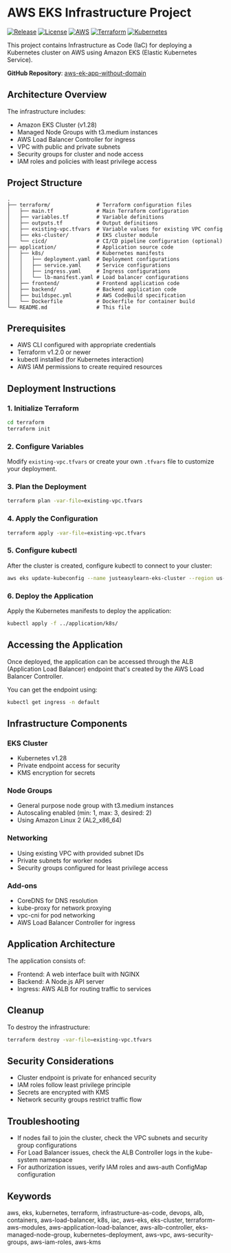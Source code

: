 # AWS EKS Infrastructure Project

[![Release](https://img.shields.io/github/v/release/bharats487/aws-ek-app-without-domain)](https://github.com/bharats487/aws-ek-app-without-domain/releases)
[![License](https://img.shields.io/github/license/bharats487/aws-ek-app-without-domain?color=blue)](LICENSE)
[![AWS](https://img.shields.io/badge/AWS-EKS-orange)](https://aws.amazon.com/eks/)
[![Terraform](https://img.shields.io/badge/Terraform-1.2+-blueviolet)](https://www.terraform.io/)
[![Kubernetes](https://img.shields.io/badge/Kubernetes-1.28-blue)](https://kubernetes.io/)

This project contains Infrastructure as Code (IaC) for deploying a Kubernetes cluster on AWS using Amazon EKS (Elastic Kubernetes Service).

**GitHub Repository**: [aws-ek-app-without-domain](https://github.com/bharats487/aws-ek-app-without-domain)

## Architecture Overview

The infrastructure includes:

- Amazon EKS Cluster (v1.28)
- Managed Node Groups with t3.medium instances
- AWS Load Balancer Controller for ingress
- VPC with public and private subnets
- Security groups for cluster and node access
- IAM roles and policies with least privilege access

## Project Structure

```
.
├── terraform/               # Terraform configuration files
│   ├── main.tf              # Main Terraform configuration
│   ├── variables.tf         # Variable definitions
│   ├── outputs.tf           # Output definitions
│   ├── existing-vpc.tfvars  # Variable values for existing VPC config
│   ├── eks-cluster/         # EKS cluster module
│   └── cicd/                # CI/CD pipeline configuration (optional)
├── application/             # Application source code
│   ├── k8s/                 # Kubernetes manifests
│   │   ├── deployment.yaml  # Deployment configurations
│   │   ├── service.yaml     # Service configurations
│   │   ├── ingress.yaml     # Ingress configurations
│   │   └── lb-manifest.yaml # Load balancer configurations
│   ├── frontend/            # Frontend application code
│   ├── backend/             # Backend application code
│   ├── buildspec.yml        # AWS CodeBuild specification
│   └── Dockerfile           # Dockerfile for container build
└── README.md                # This file
```

## Prerequisites

- AWS CLI configured with appropriate credentials
- Terraform v1.2.0 or newer
- kubectl installed (for Kubernetes interaction)
- AWS IAM permissions to create required resources

## Deployment Instructions

### 1. Initialize Terraform

```bash
cd terraform
terraform init
```

### 2. Configure Variables

Modify `existing-vpc.tfvars` or create your own `.tfvars` file to customize your deployment.

### 3. Plan the Deployment

```bash
terraform plan -var-file=existing-vpc.tfvars
```

### 4. Apply the Configuration

```bash
terraform apply -var-file=existing-vpc.tfvars
```

### 5. Configure kubectl

After the cluster is created, configure kubectl to connect to your cluster:

```bash
aws eks update-kubeconfig --name justeasylearn-eks-cluster --region us-east-1
```

### 6. Deploy the Application

Apply the Kubernetes manifests to deploy the application:

```bash
kubectl apply -f ../application/k8s/
```

## Accessing the Application

Once deployed, the application can be accessed through the ALB (Application Load Balancer) endpoint that's created by the AWS Load Balancer Controller.

You can get the endpoint using:

```bash
kubectl get ingress -n default
```

## Infrastructure Components

### EKS Cluster

- Kubernetes v1.28
- Private endpoint access for security
- KMS encryption for secrets

### Node Groups

- General purpose node group with t3.medium instances
- Autoscaling enabled (min: 1, max: 3, desired: 2)
- Using Amazon Linux 2 (AL2_x86_64)

### Networking

- Using existing VPC with provided subnet IDs
- Private subnets for worker nodes
- Security groups configured for least privilege access

### Add-ons

- CoreDNS for DNS resolution
- kube-proxy for network proxying
- vpc-cni for pod networking
- AWS Load Balancer Controller for ingress

## Application Architecture

The application consists of:

- Frontend: A web interface built with NGINX
- Backend: A Node.js API server
- Ingress: AWS ALB for routing traffic to services

## Cleanup

To destroy the infrastructure:

```bash
terraform destroy -var-file=existing-vpc.tfvars
```

## Security Considerations

- Cluster endpoint is private for enhanced security
- IAM roles follow least privilege principle
- Secrets are encrypted with KMS
- Network security groups restrict traffic flow

## Troubleshooting

- If nodes fail to join the cluster, check the VPC subnets and security group configurations
- For Load Balancer issues, check the ALB Controller logs in the kube-system namespace
- For authorization issues, verify IAM roles and aws-auth ConfigMap configuration 

## Keywords

aws, eks, kubernetes, terraform, infrastructure-as-code, devops, alb, containers, aws-load-balancer, k8s, iac, aws-eks, eks-cluster, terraform-aws-modules, aws-application-load-balancer, aws-alb-controller, eks-managed-node-group, kubernetes-deployment, aws-vpc, aws-security-groups, aws-iam-roles, aws-kms 